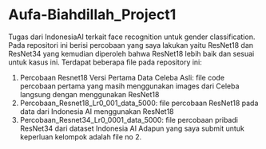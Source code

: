 # Aufa-Biahdillah_Project1
Tugas dari IndonesiaAI terkait face recognition untuk gender classification. Pada repositori ini berisi percobaan yang saya lakukan yaitu ResNet18 dan ResNet34 yang kemudian diperoleh bahwa ResNet18 lebih baik dan sesuai untuk kasus ini. Terdapat beberapa file pada repository ini:
1. Percobaan Resnet18 Versi Pertama Data Celeba Asli: file code percobaan pertama yang masih menggunakan images dari Celeba langsung dengan menggunakan ResNet18
2. Percobaan_Resnet18_Lr0_001_data_5000: file percobaan ResNet18 pada data dari Indonesia AI menggunakan ResNet18
3. Percobaan_Resnet34_Lr0_0001_data_5000: file percobaan pribadi ResNet34 dari dataset Indonesia AI
Adapun yang saya submit untuk keperluan kelompok adalah file no 2.
